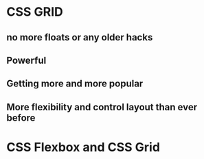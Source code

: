 # CSS GRID

## no more floats or any older hacks

## Powerful

## Getting more and more popular

## More flexibility and control layout than ever before


# CSS Flexbox and CSS Grid
